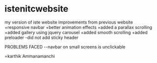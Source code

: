 # istenitcwebsite
my version of iste website
improvements from previous website
+responsive navbar
+better animation effects
+added a parallax scrolling
+added gallery using jquery carousel
+added smooth scrolling
+added preloader
-did not add sticky header



PROBLEMS FACED
--navbar on small screens is unclickable

=karthik Ammanamanchi
